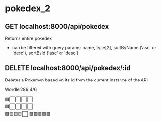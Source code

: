 # pokedex_2
## GET localhost:8000/api/pokedex
Returns entire pokedex
- can be filtered with query params: name, type[2], sortByName ('asc' or 'desc'), sortById ('asc' or 'desc')
## DELETE localhost:8000/api/pokedex/:id
Deletes a Pokemon based on its id from the current instance of the API

Wordle 286 4/6

🟩⬜⬜⬜⬜  
🟩⬜⬜⬜⬜  
🟩🟨🟨🟨⬜
🟩🟩🟩🟩🟩  